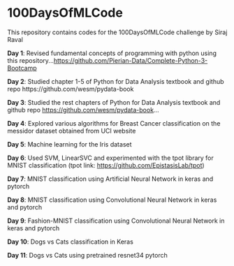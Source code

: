 # 100DaysOfMLCode
This repository contains codes for the 100DaysOfMLCode challenge by Siraj Raval

<b>Day 1</b>: Revised fundamental concepts of programming with python using this repository...https://github.com/Pierian-Data/Complete-Python-3-Bootcamp
<p><b>Day 2</b>: Studied chapter 1-5 of Python for Data Analysis textbook and github repo https://github.com/wesm/pydata-book</p>

<b>Day 3</b>: Studied the rest chapters of Python for Data Analysis textbook and github repo https://github.com/wesm/pydata-book... 

<b>Day 4</b>: Explored various algorithms for Breast Cancer classification on the messidor dataset obtained from UCI website

<b>Day 5</b>: Machine learning for the Iris dataset

<b>Day 6</b>: Used SVM, LinearSVC and experimented with the tpot library for MNIST classification (tpot link: https://github.com/EpistasisLab/tpot)

<b>Day 7</b>: MNIST classification using Artificial Neural Network in keras and pytorch
<p><b>Day 8</b>: MNIST classification using Convolutional Neural Network in keras and pytorch</p>
<p><b>Day 9</b>: Fashion-MNIST classification using Convolutional Neural Network in keras and pytorch</p>
<p><b>Day 10</b>: Dogs vs Cats classification in Keras</p>
<p><b>Day 11</b>: Dogs vs Cats using pretrained resnet34 pytorch</p>
